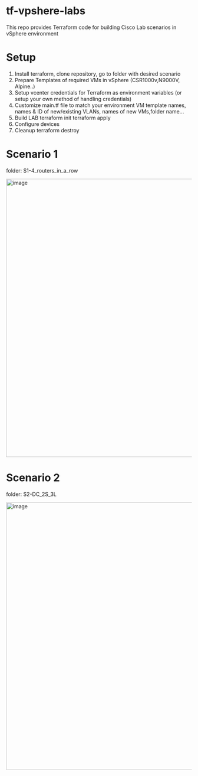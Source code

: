 # tf-vpshere-labs

This repo provides Terraform code for building Cisco Lab scenarios in vSphere environment

# Setup

1. Install terraform, clone repository, go to folder with desired scenario
2. Prepare Templates of required VMs in vSphere (CSR1000v,N9000V, Alpine..)
3. Setup vcenter credentials for Terraform as environment variables (or setup your own method of handling credentials)
4. Customize main.tf file to match your environment
VM template names, names & ID of new/existing VLANs, names of new VMs,folder name...
5. Build LAB
terraform init
terraform apply
6. Configure devices
7. Cleanup
terraform destroy

# Scenario 1
folder: S1-4_routers_in_a_row

<img width="753" alt="image" src="https://github.com/user-attachments/assets/ead7db45-7615-4ceb-aa04-2f43609c79fb">


# Scenario 2
folder: S2-DC_2S_3L

<img width="724" alt="image" src="https://github.com/user-attachments/assets/067c4afe-9fd1-4555-8999-3f59695b6633">

